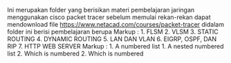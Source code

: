 Ini merupakan folder yang berisikan materi  pembelajaran jaringan menggunakan cisco packet tracer
sebelum memulai rekan-rekan dapat mendownload file https://www.netacad.com/courses/packet-tracer
didalam folder ini berisi pembelajaran berupa
 Markup : 1. FLSM
          2. VLSM
          3. STATIC ROUTING
          4. DYNAMIC ROUTING
          5. LAN DAN VLAN
          6. EIGRP, OSPF, DAN RIP
          7. HTTP WEB SERVER
           Markup : 1. A numbered list
              1. A nested numbered list
              2. Which is numbered
          2. Which is numbered
